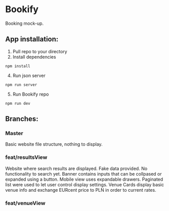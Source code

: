 # Bookify

Booking mock-up.

## App installation:

1. Pull repo to your directory
2. Install dependencies

`npm install`

4. Run json server

`npm run server`

5. Run Bookify repo

`npm run dev`

## Branches:

### Master

Basic website file structure, nothing to display.

### feat/resultsView

Website where search results are displayed. Fake data provided. No functionality to search yet. Banner contains inputs that can be collpased or expanded using a button. Mobile view uses expandable drawers. Paginated list were used to let user control display settings. Venue Cards display basic venue info and exchange EURcent price to PLN in order to current rates.

### feat/venueView